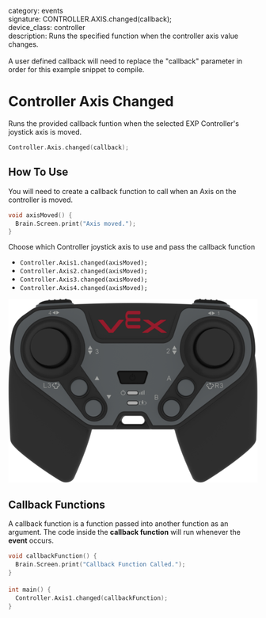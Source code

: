 category: events  
signature: CONTROLLER.AXIS.changed(callback);  
device_class: controller  
description: Runs the specified function when the controller axis value changes.<br /><br />A user defined callback will need to replace the "callback" parameter in order for this example snippet to compile.  

# Controller Axis Changed

Runs the provided callback funtion when the selected EXP Controller's joystick axis is moved.

```cpp
Controller.Axis.changed(callback);
```

## How To Use

You will need to create a callback function to call when an Axis on the controller is moved.

```cpp
void axisMoved() {
  Brain.Screen.print("Axis moved.");
}
```

Choose which Controller joystick axis to use and pass the callback function

- `Controller.Axis1.changed(axisMoved);`
- `Controller.Axis2.changed(axisMoved);`
- `Controller.Axis3.changed(axisMoved);`
- `Controller.Axis4.changed(axisMoved);`

![controller_button_front](controller_button_front.png)

## Callback Functions

A callback function is a function passed into another function as an argument. The code inside the **callback function** will run whenever the **event** occurs. 

```cpp
void callbackFunction() {
  Brain.Screen.print("Callback Function Called.");
}

int main() {
  Controller.Axis1.changed(callbackFunction);
}
```

<advanced>
</advanced>